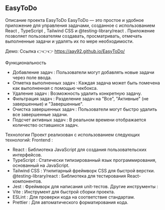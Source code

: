  <h2>EasyToDo</h2>
Описание проекта EasyToDo
EasyToDo — это простое и удобное приложение для управления задачами, созданное с использованием React , TypeScript , Tailwind CSS и @testing-library/react . Приложение позволяет пользователям создавать, просматривать, отмечать выполненные задачи и удалять их по мере необходимости.

Демо: Ссылка 👉👉👉 https://aay92.github.io/EasyToDo/

Функциональность
- Добавление задач : Пользователи могут добавлять новые задачи через поле ввода.
- Отметка выполненных задач : Каждая задача может быть помечена как выполненная с помощью чекбокса.
- Удаление задач : Возможность удалить конкретную задачу.
- Фильтрация задач : Разделение задач на "Все", "Активные" (не завершенные) и "Завершенные".
- Очистка завершенных задач : Пользователи могут быстро удалить все завершенные задачи.
- Подсчет активных задач : В реальном времени отображается количество оставшихся задач.

Технологии
Проект реализован с использованием следующих технологий:
Frontend :
- React : Библиотека JavaScript для создания пользовательских интерфейсов.
- TypeScript : Статически типизированный язык программирования, основанный на JavaScript.
- Tailwind CSS : Утилитарный фреймворк CSS для быстрой верстки.
@testing-library/react : Библиотека для тестирования React-компонентов.
- Jest : Фреймворк для написания unit-тестов.
Другие инструменты :
- Vite : Инструмент для быстрой сборки проекта.
- ESLint : Для проверки кода на соответствие стандартам.
- Prettier : Для автоматического форматирования кода.


